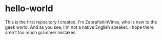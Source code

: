 # hello-world
This is the first repository I created.
I'm ZebrafishInVines, who is new to the geek world. And as you see, I'm not a native English speaker. I hope there aren't too much grammer mistakes.
